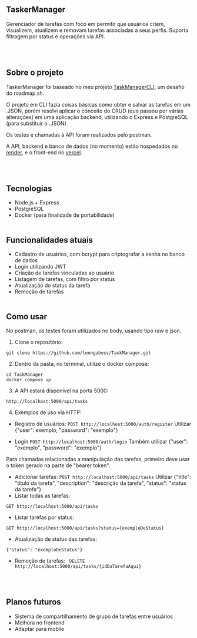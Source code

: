 ##  TaskerManager

Gerenciador de tarefas com foco em permitir que usuários criem, visualizem, atualizem e removam tarefas associadas a seus perfis. Suporta filtragem por status e operações via API.

<br><br>

##  Sobre o projeto

TaskerManager foi baseado no meu projeto [TaskManagerCLI](https://github.com/leongabess/TaskManagerCLI), um desafio do roadmap.sh. 

O projeto em CLI fazia coisas básicas como obter e salvar as tarefas em um .JSON, porém resolvi aplicar o conceito do CRUD (que passou por várias alterações) em uma aplicação backend, utilizando o Express e PostgreSQL (para substituir o .JSON)


Os testes e chamadas à API foram realizados pelo postman.

A API, backend e banco de dados (no momento) estão hospedados no [render](https://taskmanager-gb90.onrender.com), e o front-end no [vercel](https://taskmanager-topaz-six.vercel.app/login.html).

<br><br>

##  Tecnologias

- Node.js + Express  
- PostgreSQL  
- Docker (para finalidade de portabilidade)
<br><br>

##  Funcionalidades atuais

- Cadastro de usuários, com bcrypt para criptografar a senha no banco de dados
- Login utilizando JWT 
- Criação de tarefas vinculadas ao usuário  
- Listagem de tarefas, com filtro por status  
- Atualização do status da tarefa
- Remoção de tarefas
<br><br>

##  Como usar

No postman, os testes foram utilizados no body, usando tipo raw e json.
1. Clone o repositório:

```git clone https://github.com/leongabess/TaskManager.git```

    
2. Dentro da pasta, no terminal, utilize o docker compose:

```
cd TaskManager
docker compose up
``` 

3. A API estará disponível na porta 5000:

```http://localhost:5000/api/tasks```

4. Exemplos de uso via HTTP:
- Registro de usuários:
```POST http://localhost:5000/auth/register```
Utilizar {"user": exemplo,
"password": "exemplo"}

- Login
```POST http://localhost:5000/auth/login```
Também utilizar {"user": "exemplo",
"password": "exemplo"}

Para chamadas relacionadas a manipulação das tarefas, primeiro deve usar o token gerado na parte de "bearer token".

- Adicionar tarefas:
```POST http://localhost:5000/api/tasks```
Utilizar {"title": "titulo da tarefa",
"description": "descrição da tarefa",
"status": "status da tarefa"}
- Listar todas as tarefas:

```GET http://localhost:5000/api/tasks```

- Listar tarefas por status:

```GET http://localhost:5000/api/tasks?status={exemploDeStatus}```

- Atualização de status das tarefas:
``` PATCH http://localhost:5000/api/tasks/{idDaTarefaAqui}
{"status": "exemploDeStatus"}
```
- Remoção de tarefas:
``` DELETE http://localhost:5000/api/tasks/{idDaTarefaAqui}```

<br><br>

##  Planos futuros
-  Sistema de compartilhamento de grupo de tarefas entre usuários
- Melhora no frontend
- Adaptar para mobile

